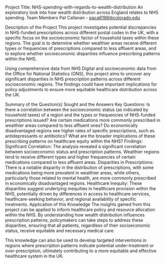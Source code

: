 Project Title: NHS-spending-with-regards-to-wealth-distribution
An exploratory look into how wealth distribution across England relates to NHS spending.
Team Members
Pat Callanan - paca8198@colorado.edu


Description of the Project
This project investigates potential discrepancies in NHS-funded prescriptions across different postal codes in the UK, with a specific focus on the socioeconomic factor of household taxes within these regions. The goal is to determine whether wealthier areas receive different types or frequencies of prescriptions compared to less affluent areas, and to explore whether socioeconomic disparities influence prescribing patterns within the NHS.

Using comprehensive data from NHS Digital and socioeconomic data from the Office for National Statistics (ONS), this project aims to uncover any significant disparities in NHS prescription patterns across different socioeconomic regions. The findings could have important implications for policy adjustments to ensure more equitable healthcare distribution across the UK.

Summary of the Question(s) Sought and the Answers
Key Questions:
Is there a correlation between the socioeconomic status (as indicated by household taxes) of a region and the types or frequencies of NHS-funded prescriptions issued?
Are certain medications more commonly prescribed in wealthier areas compared to less affluent ones?
Do economically disadvantaged regions see higher rates of specific prescriptions, such as antidepressants or antibiotics?
What are the broader implications of these prescribing patterns on healthcare equity within the NHS?
Findings:
Significant Correlation: The analysis revealed a significant correlation between socioeconomic status and prescription patterns. Wealthier regions tend to receive different types and higher frequencies of certain medications compared to less affluent areas.
Disparities in Prescriptions: There is a notable disparity in the distribution of prescriptions, with some medications being more prevalent in wealthier areas, while others, particularly those related to mental health, are more commonly prescribed in economically disadvantaged regions.
Healthcare Inequity: These disparities suggest underlying inequities in healthcare provision within the NHS, potentially driven by differences in access to healthcare services, healthcare-seeking behavior, and regional availability of specific treatments.
Application of this Knowledge
The insights gained from this project can be applied to inform healthcare policy and resource allocation within the NHS. By understanding how wealth distribution influences prescription patterns, policymakers can take steps to address these disparities, ensuring that all patients, regardless of their socioeconomic status, receive equitable and necessary medical care.

This knowledge can also be used to develop targeted interventions in regions where prescription patterns indicate potential under-treatment or over-prescription, ultimately contributing to a more equitable and effective healthcare system in the UK.
